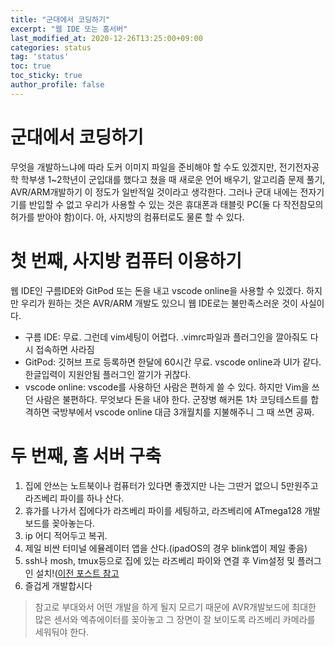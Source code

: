 ```yaml
---
title: "군대에서 코딩하기"
excerpt: "웹 IDE 또는 홈서버"
last_modified_at: 2020-12-26T13:25:00+09:00
categories: status
tag: 'status'
toc: true
toc_sticky: true
author_profile: false
---
```


# 군대에서 코딩하기

무엇을 개발하느냐에 따라 도커 이미지 파일을 준비해야 할 수도 있겠지만,
전기전자공학 학부생 1~2학년이 군입대를 했다고 쳤을 때 새로운 언어 배우기, 알고리즘 문제 풀기, AVR/ARM개발하기
이 정도가 일반적일 것이라고 생각한다. 그러나 군대 내에는 전자기기를 반입할 수 없고 우리가 사용할 수 있는 것은 휴대폰과 태블릿 PC(둘 다 작전참모의 허가를 받아야 함)이다. 아, 사지방의 컴퓨터로도 물론 할 수 있다.

# 첫 번째, 사지방 컴퓨터 이용하기

웹 IDE인 구름IDE와 GitPod 또는 돈을 내고 vscode online을 사용할 수 있겠다.
하지만 우리가 원하는 것은 AVR/ARM 개발도 있으니 웹 IDE로는 불만족스러운 것이 사실이다.

* 구름 IDE: 무료. 그런데 vim세팅이 어렵다. .vimrc파일과 플러그인을 깔아줘도 다시 접속하면 사라짐
* GitPod: 깃허브 프로 등록하면 한달에 60시간 무료. vscode online과 UI가 같다. 한글입력이 지원안됨 플러그인 깔기가 귀찮다.
* vscode online: vscode를 사용하던 사람은 편하게 쓸 수 있다. 하지만 Vim을 쓰던 사람은 불편하다. 무엇보다 돈을 내야 한다. 군장병 해커톤 1차 코딩테스트를 합격하면 국방부에서 vscode online 대금 3개월치를 지불해주니 그 때 쓰면 공짜.

# 두 번째, 홈 서버 구축

1. 집에 안쓰는 노트북이나 컴퓨터가 있다면 좋겠지만 나는 그딴거 없으니 5만원주고 라즈베리 파이를 하나 산다.
2. 휴가를 나가서 집에다가 라즈베리 파이를 세팅하고, 라즈베리에 ATmega128 개발 보드를 꽂아놓는다.
3. ip 어디 적어두고 복귀.
4. 제일 비싼 터미널 에뮬레이터 앱을 산다.(ipadOS의 경우 blink앱이 제일 좋음)
5. ssh나 mosh, tmux등으로 집에 있는 라즈베리 파이와 연결 후 Vim설정 및 플러그인 설치!([이전 포스트 참고](https://GyeongHoKim.github.io/status/vim/)
6. 즐겁게 개발합시다

> 참고로 부대와서 어떤 개발을 하게 될지 모르기 때문에 AVR개발보드에 최대한 많은 센서와 엑츄에이터를 꽂아놓고 그 장면이 잘 보이도록 라즈베리 카메라를 세워둬야 한다.

